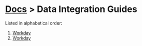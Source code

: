 # [Docs](../README.md) > Data Integration Guides

Listed in alphabetical order:

1. [Workday](workday.md)
1. [Workday](workday.md)
